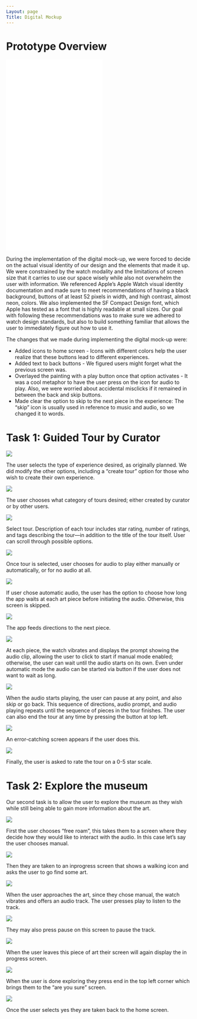 ```yaml
---
Layout: page
Title: Digital Mockup
---
```


# Prototype Overview

<iframe width="262" height="518" src="//invis.io/QGP1N1DDN5A" frameborder="0" allowfullscreen></iframe>

During the implementation of the digital mock-up, we were forced to decide on the actual visual identity of our design and the elements that made it up. We were constrained by the watch modality and the limitations of screen size that it carries to use our space wisely while also not overwhelm the user with information. We referenced Apple’s Apple Watch visual identity documentation and made sure to meet recommendations of having a black background, buttons of at least 52 pixels in width, and high contrast, almost neon, colors. We also implemented the SF Compact Design font, which Apple has tested as a font that is highly readable at small sizes. Our goal with following these recommendations was to make sure we adhered to watch design standards, but also to build something familiar that allows the user to immediately figure out how to use it.

The changes that we made during implementing the digital mock-up were: 
- Added icons to home screen - Icons with different colors help the user realize that these buttons lead to different experiences. 
- Added text to back buttons - We figured users might forget what the previous screen was.
- Overlayed the painting with a play button once that option activates - It was a cool metaphor to have the user press on the icon for audio to play. Also, we were worried about accidental misclicks if it remained in between the back and skip buttons.  
- Made clear the option to skip to the next piece in the experience: The “skip” icon is usually used in reference to music and audio, so we changed it to words.


# Task 1: Guided Tour by Curator

![](https://krtejeda.github.io/PersonalCuraTour/img/mockup1.png)

The user selects the type of experience desired, as originally planned.  We did modify the other options, including a “create tour” option for those who wish to create their own experience.

![](https://krtejeda.github.io/PersonalCuraTour/img/mockup2.png)

The user chooses what category of tours desired; either created by curator or by other users.

![](https://krtejeda.github.io/PersonalCuraTour/img/mockup23.png)

Select tour.  Description of each tour includes star rating, number of ratings, and tags describing the tour—in addition to the title of the tour itself.  User can scroll through possible options.

![](https://krtejeda.github.io/PersonalCuraTour/img/mockup27.png)

Once tour is selected, user chooses for audio to play either manually or automatically, or for no audio at all.  

![](https://krtejeda.github.io/PersonalCuraTour/img/mockup26.png)

If user chose automatic audio, the user has the option to choose how long the app waits at each art piece before initiating the audio.  Otherwise, this screen is skipped.

![](https://krtejeda.github.io/PersonalCuraTour/img/mockup20.png)

The app feeds directions to the next piece.

![](https://krtejeda.github.io/PersonalCuraTour/img/mockup24.png)

At each piece, the watch vibrates and displays the prompt showing the audio clip, allowing the user to click to start if manual mode enabled; otherwise, the user can wait until the audio starts on its own.  Even under automatic mode the audio can be started via button if the user does not want to wait as long.

![](https://krtejeda.github.io/PersonalCuraTour/img/mockup21.png)

When the audio starts playing, the user can pause at any point, and also skip or go back.  This sequence of directions, audio prompt, and audio playing repeats until the sequence of pieces in the tour finishes.  The user can also end the tour at any time by pressing the button at top left.

![](https://krtejeda.github.io/PersonalCuraTour/img/mockup19.png)

An error-catching screen appears if the user does this.

![](https://krtejeda.github.io/PersonalCuraTour/img/mockup25.png)

Finally, the user is asked to rate the tour on a 0-5 star scale.

# Task 2: Explore the museum 

Our second task is to allow the user to explore the museum as they wish while still being able to gain more information about the art.

![](https://krtejeda.github.io/PersonalCuraTour/img/mockup1.png)
 
 First the user chooses “free roam”, this takes them to a screen where they decide how they would like to interact with the audio. In this case let’s say the user chooses manual.

![](https://krtejeda.github.io/PersonalCuraTour/img/mockup17.png)

Then they are taken to an inprogress screen that shows a walking icon and asks the user to go find some art.

![](https://krtejeda.github.io/PersonalCuraTour/img/mockup15.png)

When the user approaches the art, since they chose manual, the watch vibrates and offers an audio track. The user presses play to listen to the track.

![](https://krtejeda.github.io/PersonalCuraTour/img/mockup16.png)

They may also press pause on this screen to pause the track. 

![](https://krtejeda.github.io/PersonalCuraTour/img/mockup7.png)

When the user leaves this piece of art their screen will again display the in progress screen.

![](https://krtejeda.github.io/PersonalCuraTour/img/mockup15.png)

When the user is done exploring they press end in the top left corner which brings them to the “are you sure” screen.

![](https://krtejeda.github.io/PersonalCuraTour/img/mockup18.png)

Once the user selects yes they are taken back to the home screen.
